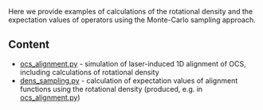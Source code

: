 Here we provide examples of calculations of the rotational density and the expectation
values of operators using the Monte-Carlo sampling approach.

Content
-------

* [ocs_alignment.py](ocs_alignment.py) - simulation of laser-induced 1D alignment of OCS,
  including calculations of rotational density
* [dens_sampling.py](dens_sampling.py) - calculation of expectation values of alignment functions
  using the rotational density (produced, e.g. in [ocs_alignment.py](ocs_alignment.py))

